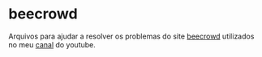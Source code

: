 # beecrowd
Arquivos para ajudar a resolver os problemas do site [beecrowd](https://www.beecrowd.com.br/) utilizados no meu [canal](https://www.youtube.com/fernandoleonid) do youtube.
